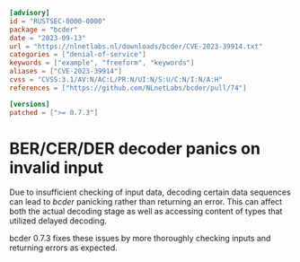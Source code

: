 ```toml
[advisory]
id = "RUSTSEC-0000-0000"
package = "bcder"
date = "2023-09-13"
url = "https://nlnetlabs.nl/downloads/bcder/CVE-2023-39914.txt"
categories = ["denial-of-service"]
keywords = ["example", "freeform", "keywords"]
aliases = ["CVE-2023-39914"]
cvss = "CVSS:3.1/AV:N/AC:L/PR:N/UI:N/S:U/C:N/I:N/A:H"
references = ["https://github.com/NLnetLabs/bcder/pull/74"]

[versions]
patched = [">= 0.7.3"]
```

# BER/CER/DER decoder panics on invalid input

Due to insufficient checking of input data, decoding certain data sequences
can lead to _bcder_ panicking rather than returning an error. This can affect
both the actual decoding stage as well as accessing content of types that
utilized delayed decoding.

bcder 0.7.3 fixes these issues by more thoroughly checking inputs and
returning errors as expected.

